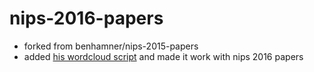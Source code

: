 # nips-2016-papers

- forked from benhamner/nips-2015-papers
- added [his wordcloud script](https://www.kaggle.com/benhamner/d/benhamner/nips-2015-papers/exploring-the-nips-2015-papers) and made it work with nips 2016 papers

